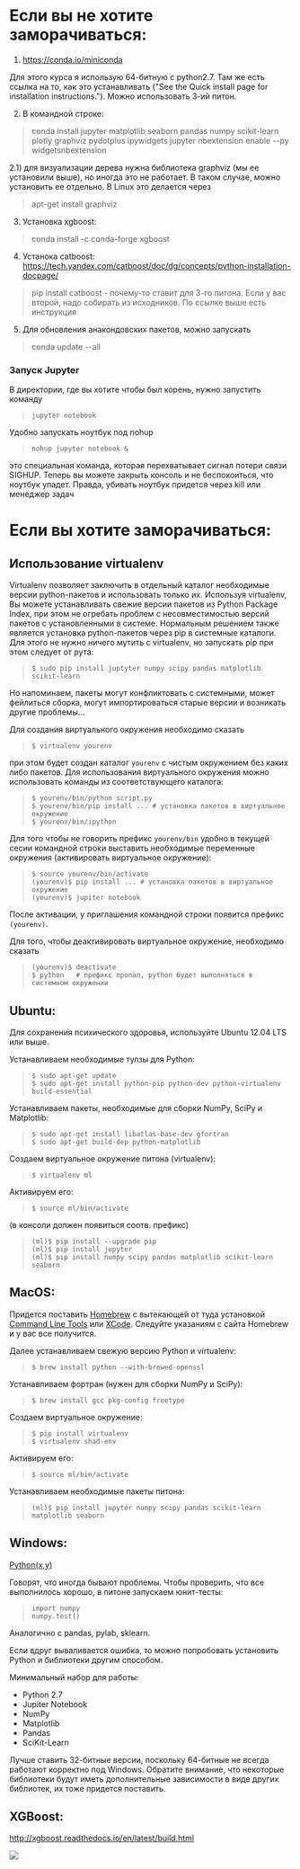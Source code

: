 # Если вы не хотите заморачиваться:

1) https://conda.io/miniconda

Для этого курса я использую 64-битную c python2.7. Там же есть ссылка на то, как это устанавливать ("See the Quick install page for installation instructions."). Можно использовать 3-ий питон.

2) В командной строке:
> conda install jupyter matplotlib seaborn pandas numpy scikit-learn plotly graphviz pydotplus ipywidgets
> jupyter nbextension enable --py widgetsnbextension 

2.1) для визуализации дерева нужна библиотека graphviz (мы ее установили выше), но иногда это не работает. В таком случае, можно установить ее отдельно. В Linux это делается через
> apt-get install graphviz

3) Установка xgboost:
> conda install -c conda-forge xgboost

4) Устанока catboost: https://tech.yandex.com/catboost/doc/dg/concepts/python-installation-docpage/
> pip install catboost                - почему-то ставит для 3-го питона. Если у вас второй, надо собирать из исходников. По ссылке выше есть инструкция

5) Для обновления анакондовских пакетов, можно запускать
> conda update --all

### Запуск Jupyter

В директории, где вы хотите чтобы был корень, нужно запустить команду

>`jupyter notebook`<br>

Удобно запускать ноутбук под nohup

>`nohup jupyter notebook &`<br>

это специальная команда, которая перехватывает сигнал потери связи SIGHUP. Теперь вы можете закрыть консоль и не беспокоиться, что ноутбук упадет. Правда, убивать ноутбук придется через kill или менеджер задач

# Если вы хотите заморачиваться:

## Использование virtualenv


Virtualenv позволяет заключить в отдельный каталог необходимые версии python-пакетов и использовать только их. Используя virtualenv, Вы можете устанавливать свежие версии пакетов из Python Package Index, при этом не огребать проблем с несовместимостью версий пакетов с установленными в системе. Нормальным решением также является установка python-пакетов через pip в системные каталоги. Для этого не нужно ничего мутить с virtualenv, но запускать pip при этом следует от рута:

> `$ sudo pip install juptyter numpy scipy pandas matplotlib scikit-learn`

Но напоминаем, пакеты могут конфликтовать с системными, может фейлиться сборка, могут импортироваться старые версии и возникать другие проблемы...

Для создания виртуального окружения необходимо сказать

> `$ virtualenv yourenv`

при этом будет создан каталог `yourenv` с чистым окружением без каких либо пакетов. Для использования виртуального окружения можно использовать команды из соответствующего каталога:

> `$ yourenv/bin/python script.py`<br>
> `$ yourenv/bin/pip install ... # установка пакетов в виртуальное окружение`<br>
> `$ yourenv/bin/ipython`

Для того чтобы не говорить префикс `yourenv/bin` удобно в текущей сесии командной строки выставить необходимые переменные окружения (активировать виртуальное окружение):

> `$ source yourenv/bin/activate`<br>
> `(yourenv)$ pip install ... # установка пакетов в виртуальное окружение`<br>
> `(yourenv)$ jupiter notebook`

После активации, у приглашения командной строки появится префикс `(yourenv)`.

Для того, чтобы деактивировать виртуальное окружение, необходимо сказать

> `(yourenv)$ deactivate`<br>
> `$ python   # префикс пропал, python будет выполняться в системном окружении`

## Ubuntu:

Для сохранения психического здоровья, используйте Ubuntu 12.04 LTS или выше.

Устанавливаем необходимые тулзы для Python:
>`$ sudo apt-get update`<br>
>`$ sudo apt-get install python-pip python-dev python-virtualenv build-essential`

Устанавливаем пакеты, необходимые для сборки NumPy, SciPy и Matplotlib:

>`$ sudo apt-get install libatlas-base-dev gfortran`<br>
>`$ sudo apt-get build-dep python-matplotlib`<br>

Создаем виртуальное окружение питона (virtualenv):
>`$ virtualenv ml`

Активируем его:
>`$ source ml/bin/activate`

(в консоли должен появиться соотв. префикс)

>`(ml)$ pip install --upgrade pip`<br>
>`(ml)$ pip install jupyter`<br>
>`(ml)$ pip install numpy scipy pandas matplotlib scikit-learn seaborn`<br>


## MacOS:

Придется поставить <a href="http://brew.sh/" target="_blank">Homebrew</a> с вытекающей от туда установкой <a href="https://developer.apple.com/downloads/" target="_blank">Command Line Tools</a> или <a href="https://developer.apple.com/xcode/" target="_blank">XCode</a>. Следуйте указаниям с сайта Homebrew и у вас все получится.

Далее устанавливаем свежую версию Python и virtualenv:

>`$ brew install python --with-brewed-openssl`<br>

Устанавливаем фортран (нужен для сборки NumPy и SciPy):

>`$ brew install gcc pkg-config freetype`

Создаем виртуальное окружение:

>`$ pip install virtualenv`<br>
>`$ virtualenv shad-env`<br>

Активируем его:
>`$ source ml/bin/activate`<br>

Устанавливаем необходимые пакеты питона:

>`(ml)$ pip install jupyter numpy scipy pandas scikit-learn matplotlib seaborn`

## Windows:

<a href="http://python-xy.github.io" target="_blank">Python(x,y)</a>

Говорят, что иногда бывают проблемы. Чтобы проверить, что все выполнилось хорошо, в питоне запускаем юнит-тесты:
>`import numpy`<br>
>`numpy.test()`<br>

Аналогично с pandas, pylab, sklearn.

Если вдруг вываливается ошибка, то можно попробовать установить Python и библиотеки другим способом.

Минимальный набор для работы:

- Python 2.7
- Jupiter Notebook
- NumPy
- Matplotlib
- Pandas
- SciKit-Learn

Лучше ставить 32-битные версии, поскольку 64-битные не всегда работают корректно под Windows. Обратите внимание, что некоторые библиотеки будут иметь дополнительные зависимости в виде других библиотек, их тоже придется поставить.

## XGBoost:
http://xgboost.readthedocs.io/en/latest/build.html

<img src="http://www.linusakesson.net/programming/kernighans-lever/cat.png">
